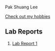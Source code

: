 Pak Shuang Lee

[Check out my hobbies](https://pakshuang.github.io/cse15l-lab-reports/)

## Lab Reports
1. [Lab Report 1](https://pakshuang.github.io/cse15l-lab-reports/lab-report-1.html)
